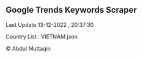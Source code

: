 

## Google Trends Keywords Scraper 
 
Last Update 13-12-2022 , 20:37:30

Country List :
VIETNAM.json



© Abdul Muttaqin 
